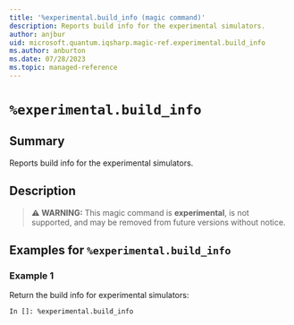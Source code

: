 ```yaml
---
title: '%experimental.build_info (magic command)'
description: Reports build info for the experimental simulators.
author: anjbur
uid: microsoft.quantum.iqsharp.magic-ref.experimental.build_info
ms.author: anburton
ms.date: 07/28/2023
ms.topic: managed-reference
---
```


<!--
    NB: This file has been automatically generated from Microsoft.Quantum.IQSharp.Jupyter.dll,
        please do not manually edit it.

    [DEBUG] JSON source:
        {"Name": "%experimental.build_info", "Documentation": {"Summary": "Reports build info for the experimental simulators.", "Full": null, "Description": "\r\n> **\u26a0 WARNING:** This magic command is **experimental**,\r\n> is not supported, and may be removed from future versions without notice.\r\n            ", "Remarks": null, "Examples": ["\r\nReturn the build info for experimental simulators:\r\n```\r\nIn []: %experimental.build_info\r\n```\r\n                "], "SeeAlso": null}, "AssemblyName": "Microsoft.Quantum.IQSharp.Jupyter"}
-->

# `%experimental.build_info`

## Summary

Reports build info for the experimental simulators.

## Description

> **⚠ WARNING:** This magic command is **experimental**,
> is not supported, and may be removed from future versions without notice.

## Examples for `%experimental.build_info`

### Example 1

Return the build info for experimental simulators:
```
In []: %experimental.build_info
```
